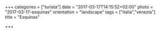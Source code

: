 +++
categories = ["turista"]
date = "2017-03-17T14:15:52+02:00"
photo = "2017-03-17-esquinas"
orientation = "landscape"
tags = ["italia","venezia"]
title = "Esquinas"

+++
